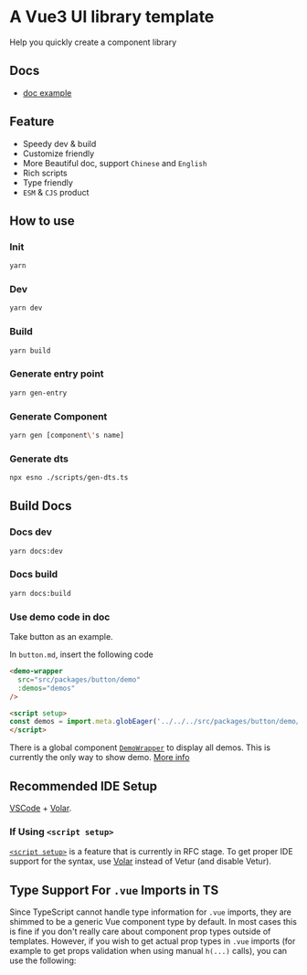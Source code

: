 # A Vue3 UI library template

Help you quickly create a component library

## Docs

- [doc example](https://zouhangwithsweet.github.io/vuecomponent-seed/)

## Feature

- Speedy dev & build
- Customize friendly
- More Beautiful doc, support `Chinese` and `English`
- Rich scripts
- Type friendly
- `ESM` & `CJS` product

## How to use

### Init

```bash
yarn
```

### Dev

```bash
yarn dev
```

### Build

```bash
yarn build
```

### Generate entry point

```bash
yarn gen-entry
```

### Generate Component

```bash
yarn gen [component\'s name]
```

### Generate dts

```bash
npx esno ./scripts/gen-dts.ts
```

## Build Docs

### Docs dev

```bash
yarn docs:dev
```

### Docs build

```bash
yarn docs:build
```

### Use demo code in doc

Take button as an example.

In `button.md`, insert the following code

```html
<demo-wrapper
  src="src/packages/button/demo"
  :demos="demos"
/>

<script setup>
const demos = import.meta.globEager('../../../src/packages/button/demo/demo*.vue')
</script>
```

There is a global component [`DemoWrapper`](./docs/.vitepress/theme/DemoWrapper.vue) to display all demos.
This is currently the only way to show demo. [More info](./docs/.vitepress/plugins/demo.js)

## Recommended IDE Setup

[VSCode](https://code.visualstudio.com/) + [Volar](https://github.com/johnsoncodehk/volar).

### If Using `<script setup>`

[`<script setup>`](https://github.com/vuejs/rfcs/pull/227) is a feature that is currently in RFC stage. To get proper IDE support for the syntax, use [Volar](https://marketplace.visualstudio.com/items?itemName=johnsoncodehk.volar) instead of Vetur (and disable Vetur).

## Type Support For `.vue` Imports in TS

Since TypeScript cannot handle type information for `.vue` imports, they are shimmed to be a generic Vue component type by default. In most cases this is fine if you don't really care about component prop types outside of templates. However, if you wish to get actual prop types in `.vue` imports (for example to get props validation when using manual `h(...)` calls), you can use the following:
